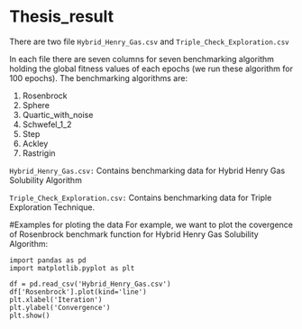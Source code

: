 # Thesis_result
There are two file `Hybrid_Henry_Gas.csv` and `Triple_Check_Exploration.csv`

In each file there are seven columns for seven benchmarking algorithm holding the global fitness values of each epochs (we run these algorithm for 100 epochs).
The benchmarking algorithms are:
1. Rosenbrock
2. Sphere
3. Quartic_with_noise
4. Schwefel_1_2
5. Step
6. Ackley
7. Rastrigin

`Hybrid_Henry_Gas.csv:`
Contains benchmarking data for Hybrid Henry Gas Solubility Algorithm

`Triple_Check_Exploration.csv:`
Contains benchmarking data for Triple Exploration Technique.

#Examples for ploting the data
For example, we want to plot the covergence of Rosenbrock benchmark function for Hybrid Henry Gas Solubility Algorithm:
```
import pandas as pd
import matplotlib.pyplot as plt

df = pd.read_csv('Hybrid_Henry_Gas.csv')
df['Rosenbrock'].plot(kind='line')
plt.xlabel('Iteration')
plt.ylabel('Convergence')
plt.show()
```
